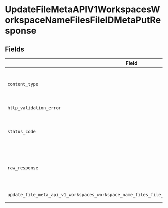 # UpdateFileMetaAPIV1WorkspacesWorkspaceNameFilesFileIDMetaPutResponse


## Fields

| Field                                                                                               | Type                                                                                                | Required                                                                                            | Description                                                                                         |
| --------------------------------------------------------------------------------------------------- | --------------------------------------------------------------------------------------------------- | --------------------------------------------------------------------------------------------------- | --------------------------------------------------------------------------------------------------- |
| `content_type`                                                                                      | *Optional[str]*                                                                                     | :heavy_check_mark:                                                                                  | HTTP response content type for this operation                                                       |
| `http_validation_error`                                                                             | [Optional[shared.HTTPValidationError]](undefined/models/shared/httpvalidationerror.md)              | :heavy_minus_sign:                                                                                  | Validation Error                                                                                    |
| `status_code`                                                                                       | *Optional[int]*                                                                                     | :heavy_check_mark:                                                                                  | HTTP response status code for this operation                                                        |
| `raw_response`                                                                                      | [requests.Response](https://requests.readthedocs.io/en/latest/api/#requests.Response)               | :heavy_minus_sign:                                                                                  | Raw HTTP response; suitable for custom response parsing                                             |
| `update_file_meta_api_v1_workspaces_workspace_name_files_file_id_meta_put_200_application_json_any` | *Optional[Any]*                                                                                     | :heavy_minus_sign:                                                                                  | Successful Response                                                                                 |